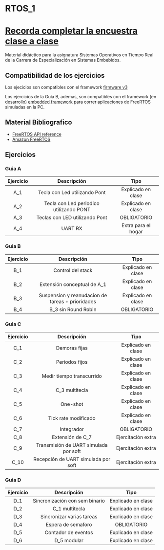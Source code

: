 # RTOS_1
# [**Recorda completar la encuestra clase a clase**](https://forms.gle/RvphazRZdpaU6VWG8)

Material didáctico para la asignatura Sistemas Operativos en Tiempo Real de la Carrera de Especialización en Sistemas Embebidos.

## Compatibilidad de los ejercicios

Los ejecicios son compatibles con el framework [firmware v3](https://github.com/epernia/firmware_v3)

Los ejercicios de la Guía B, ademas, son compatibles con el framework (en desarrollo) [embedded framework](https://github.com/fbucafusco/embedded_framework) para correr aplicaciones de FreeRTOS simuladas en la PC.

## **Material Bibliografico**
- [FreeRTOS API reference](https://freertos.org/a00106.html)
- [Amazon FreeRTOS](https://docs.aws.amazon.com/freertos/latest/userguide/freertos-getting-started.html)

## **Ejercicios**

### __Guia A__
| Ejercicio | Descripción | Tipo |
| :-: | :-: | :-: |
| A_1 | Tecla con Led utilizando Pont  			    | Explicado en clase  |
| A_2 | Tecla con Led periodico utilizando PONT 	| Explicado en clase  |
| A_3 | Teclas con LED utilizando Pont | OBLIGATORIO    |
| A_4 | UART RX     | Extra para el hogar |

### __Guia B__
| Ejercicio | Descripción | Tipo |
| :-: | :-: | :-: |
| B_1 | Control del stack  | Explicado en clase |
| B_2 | Extensión conceptual de A_1 | Explicado en clase |
| B_3 | Suspension y reanudacion de tareas + prioridades | Explicado en clase  |
| B_4 | B_3 sin Round Robin | OBLIGATORIO |

### __Guia C__
| Ejercicio | Descripción | Tipo |
| :-: | :-: | :-: |
| C_1 | Demoras fijas  | Explicado en clase |
| C_2 | Períodos fijos | Explicado en clase |
| C_3 | Medir tiempo transcurrido | Explicado en clase |
| C_4 | C_3 multitecla | Explicado en clase |
| C_5 | One-shot | Explicado en clase |
| C_6 | Tick rate modificado | Explicado en clase |
| C_7 | Integrador | OBLIGATORIO |
| C_8 | Extensión de C_7 | Ejercitación extra |
| C_9 | Transmisión de UART simulada por soft | Ejercitación extra |
| C_10 | Recepción de UART simulada por soft | Ejercitación extra |

### Guia D
| Ejercicio | Descripción | Tipo |
| :-: | :-: | :-: |
| D_1 | Sincronización con sem binario  | Explicado en clase |
| D_2 | C_1 multitecla| Explicado en clase |
| D_3 | Sincronizar varias tareas | Explicado en clase |
| D_4 | Espera de semaforo | OBLIGATORIO |
| D_5 | Contador de eventos | Explicado en clase |
| D_6 | D_5 modular | Explicado en clase |